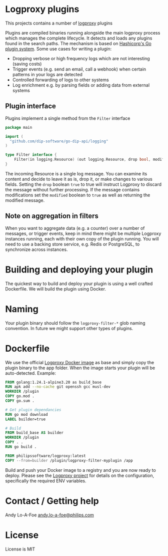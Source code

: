 # Logproxy plugins
This projects contains a number of [logproxy](https://github.com/philips-software/logproxy) plugins

Plugins are compiled binaries running alongside the main logproxy process which manages the complete lifecycle. 
It detects and loads any plugins found in the search paths. The 
mechanism is based on [Hashicorp's Go plugin system](https://github.com/hashicorp/go-plugin). Some use cases
for writing a plugin:

- Dropping verbose or high frequency logs which are not interesting (saving costs)
- Trigger events (e.g. send an email, call a webhook) when certain patterns in your logs are detected
- Controlled forwarding of logs to other systems
- Log enrichment e.g. by parsing fields or adding data from external systems

## Plugin interface
Plugins implement a single method  from the `Filter` interface

```go
package main

import (
  "github.com/dip-software/go-dip-api/logging"
)

type Filter interface {
    Filter(in logging.Resource) (out logging.Resource, drop bool, modified bool, err error)
}
```

The incoming Resource is a single log message. You can examine its content and decide to leave it as is, drop it, or make changes to various fields.
Setting the `drop` boolean `true` to true will instruct Logproxy to
discard the message without further processing. If the message
contains modifications set the `modified` boolean to `true` as well as 
returning the modified message.

## Note on aggregation in filters
When you want to aggregate data (e.g. a counter) over a number of messages, or trigger events, keep in mind there
might be multiple Logproxy instances running, each with their own copy of the plugin running. 
You will need to use a backing store service, e.g. Redis or PostgreSQL, to synchronize across instances. 

# Building and deploying your plugin
The quickest way to build and deploy your plugin is using a well crafted Dockerfile. We will build the plugin using Docker. 

# Naming
Your plugin binary should follow the `logproxy-filter-*` glob naming convention. In future we might support other types of plugins.

# Dockerfile
We use the official [Logproxy Docker image](https://hub.docker.com/r/philipssoftware/logproxy) as base and simply copy
the plugin binary to the app folder. When the image starts your plugin will be auto-detected. Example:

```Dockerfile
FROM golang:1.24.1-alpine3.20 as build_base
RUN apk add --no-cache git openssh gcc musl-dev
WORKDIR /plugin
COPY go.mod .
COPY go.sum .

# Get plugin dependancies
RUN go mod download
LABEL builder=true

# Build
FROM build_base AS builder
WORKDIR /plugin
COPY . .
RUN go build .

FROM philipssoftware/logproxy:latest
COPY --from=builder /plugin/logproxy-filter-myplugin /app
```

Build and push your Docker image to a registry and you are now
ready to deploy. Please see the [Logproxy project](https://github.com/philips-software/logproxy) for
details on the configuration, specifically the required ENV variables.

# Contact / Getting help

Andy Lo-A-Foe <andy.lo-a-foe@philips.com>

# License

License is MIT

